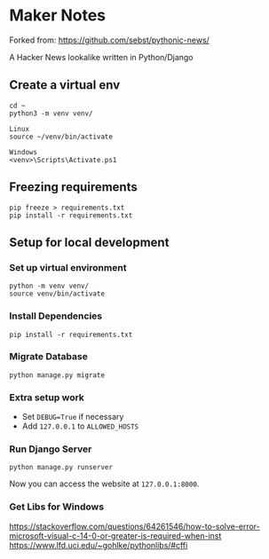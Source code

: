 # Maker Notes
Forked from: https://github.com/sebst/pythonic-news/

A Hacker News lookalike written in Python/Django

## Create a virtual env
```shell script
cd ~
python3 -m venv venv/

Linux
source ~/venv/bin/activate

Windows
<venv>\Scripts\Activate.ps1
```

## Freezing requirements
```shell script
pip freeze > requirements.txt
pip install -r requirements.txt
```

## Setup for local development
### Set up virtual environment
```shell script
python -m venv venv/
source venv/bin/activate
```

### Install Dependencies
```shell script
pip install -r requirements.txt
```

### Migrate Database
```shell script
python manage.py migrate
```

### Extra setup work
* Set ```DEBUG=True``` if necessary
* Add ```127.0.0.1``` to ```ALLOWED_HOSTS```

### Run Django Server
```shell script
python manage.py runserver
```
Now you can access the website at ```127.0.0.1:8000```.

### Get Libs for Windows
https://stackoverflow.com/questions/64261546/how-to-solve-error-microsoft-visual-c-14-0-or-greater-is-required-when-inst
https://www.lfd.uci.edu/~gohlke/pythonlibs/#cffi